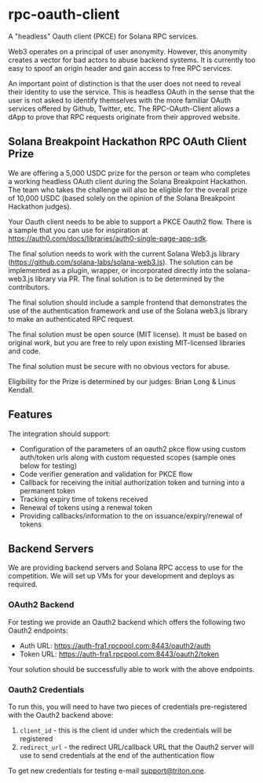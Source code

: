 # rpc-oauth-client
A "headless" Oauth client (PKCE) for Solana RPC services.

Web3 operates on a principal of user anonymity. However, this anonymity creates a vector for bad actors to abuse backend systems. It is currently too easy to spoof an origin header and gain access to free RPC services.

An important point of distinction is that the user does not need to reveal their identity to use the service. This is headless OAuth in the sense that the user is not asked to identify themselves with the more familiar OAuth services offered by Github, Twitter, etc. The RPC-OAuth-Client allows a dApp to prove that RPC requests originate from their approved website.

## Solana Breakpoint Hackathon RPC OAuth Client Prize
We are offering a 5,000 USDC prize for the person or team who completes a working headless OAuth client during the Solana Breakpoint Hackathon. The team who takes the challenge will also be eligible for the overall prize of 10,000 USDC (based solely on the opinion of the Solana Breakpoint Hackathon judges).

Your Oauth client needs to be able to support a PKCE Oauth2 flow. There is a sample that you can use for inspiration at https://auth0.com/docs/libraries/auth0-single-page-app-sdk.

The final solution needs to work with the current Solana Web3.js library (https://github.com/solana-labs/solana-web3.js). The solution can be implemented as a plugin, wrapper, or incorporated directly into the solana-web3.js library via PR. The final solution is to be determined by the contributors.

The final solution should include a sample frontend that demonstrates the use of the authentication framework and use of the Solana web3.js library to make an authenticated RPC request.

The final solution must be open source (MIT license). It must be based on original work, but you are free to rely upon existing MIT-licensed libraries and code.

The final solution must be secure with no obvious vectors for abuse.

Eligibility for the Prize is determined by our judges: Brian Long & Linus Kendall.

## Features

The integration should support:
  - Configuration of the parameters of an oauth2 pkce flow using custom auth/token urls along with custom requested scopes (sample ones below for testing)
  - Code verifier generation and validation for PKCE flow
  - Callback for receiving the initial authorization token and turning into a permanent token
  - Tracking expiry time of tokens received 
  - Renewal of tokens using a renewal token
  - Providing callbacks/information to the on issuance/expiry/renewal of tokens 

## Backend Servers

We are providing backend servers and Solana RPC access to use for the competition. We will set up VMs for your development and deploys as required.

### OAuth2 Backend

For testing we provide an Oauth2 backend which offers the following two Oauth2 endpoints:

 - Auth URL:  https://auth-fra1.rpcpool.com:8443/oauth2/auth
 - Token URL: https://auth-fra1.rpcpool.com:8443/oauth2/token

Your solution should be successfully able to work with the above endpoints. 


### Oauth2 Credentials

To run this, you will need to have two pieces of credentials pre-registered with the Oauth2 backend above:

 1. `client_id` - this is the client id under which the credentials will be registered
 2. `redirect_url` - the redirect URL/callback URL that the Oauth2 server will use to send credentials at the end of the authentication flow

To get new credentials for testing e-mail support@triton.one. 

